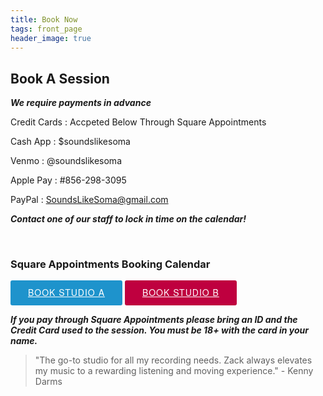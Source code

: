 ```yaml
---
title: Book Now
tags: front_page
header_image: true
---
```

## Book A Session

**_We require payments in advance_** 

Credit Cards : Accpeted Below Through Square Appointments

Cash App : $soundslikesoma

Venmo : @soundslikesoma

Apple Pay : #856-298-3095

PayPal : SoundsLikeSoma@gmail.com

**_Contact one of our staff to lock in time on the calendar!_**

<br>

### Square Appointments Booking Calendar

<!-- Start Square Appointments Embed code --> <a target="_top" style=" background-color: #1E93CC; color: white; height: 40px; text-transform: uppercase; font-family: 'Square Market', 'helvetica neue', helvetica, arial, sans-serif; letter-spacing: 1px; line-height: 38px; padding: 0 28px; border-radius: 3px; font-weight: 500; font-size: 14px; cursor: pointer; display: inline-block; " href="https://squareup.com/appointments/book/8GNV6PJ8WK7YH/sounds-like-soma-philadelphia-pa" rel="nofollow">Book Studio A</a> <!-- End Square Appointments Embed code -->

<!-- Start Square Appointments Embed code --> <a target="_top" style=" background-color: #BF003F; color: white; height: 40px; text-transform: uppercase; font-family: 'Square Market', 'helvetica neue', helvetica, arial, sans-serif; letter-spacing: 1px; line-height: 38px; padding: 0 28px; border-radius: 3px; font-weight: 500; font-size: 14px; cursor: pointer; display: inline-block; " href="https://squareup.com/appointments/book/VC0MQHN4GS4ND/sls-studio-b-philadelphia-pa" rel="nofollow">Book Studio B</a> <!-- End Square Appointments Embed code -->

**_If you pay through Square Appointments please bring an ID and the Credit Card used to the session. You must be 18+ with the card in your name._**


<blockquote>"The go-to studio for all my recording needs.  Zack always elevates my music to a rewarding listening and moving experience." - Kenny Darms</blockquote>

<br>